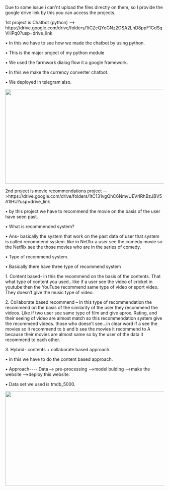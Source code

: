 <p>Due to some issue i can'nt upload the files directly on them, so I provide the google drive link by this you can access the projects.</p> 




<p>1st project is Chatbot (python) --> https://drive.google.com/drive/folders/1tCZcQYoGNz2OSA2LnD8ppF1GdSqVHPq0?usp=drive_link</p>
<p>•	In this we have to see how we made the chatbot by using python.</p>
<p>•	This is the major project of my python module</p>
<p>•	We used the farmwork dialog flow it a google framework.</p>
<p>•	In this we make the currency converter chatbot.</p>
<p>•	We deployed in telegram also.</p>
<img src="https://verloop.io/wp-content/uploads/11-Oct-2022-1200x600.jpg" width="600" height="300" />


<p>2nd project is movie recommendations project -->https://drive.google.com/drive/folders/1tC131vgQhC6NmvUEVrlRhBzJBV5A1lHU?usp=drive_link</p>
<p>•	by this project we have to recommend the movie on the basis of the user have seen past.</p>
<p>•	What is recommended system?</p>
<p>•	Ans- basically the system that work on the past data of user that system is called recommend system. like in Netflix a user see the comedy movie  so the Netflix see the those movies who are in the series of comedy.</p>
<p>•	Type of recommend system. </p>
<p>•	Basically there have three type of recommend system</p>
<p>1.	Content based- in this the recommend on the basis of the contents. That what type of content you used.. like if a user see the video of cricket in youtube then the YouTube recommend same type of video  or sport video. They doesn’t give the music type of video.</p>

<p>2.	Collaborate based recommend – In this type of recommendation  the recommend on the basis of the similarity of the user they recommend the videos. Like if two user see same type of film and give aprox. Rating, and their seeing of video are almost match so this recommendation system give the recommend videos. those who doesn’t see…in clear word if a see the movies so it recommend to b and b see the movies it recommend to A because their movies are almost same so by the user of the data it recommend to each other.</p>
<p>3.	Hybrid- contents + collaborate based approach.</p>
<p>•	in this we have to do the content based approach.</p>
<p>•	Approach----  Data--> pre-processing -->model bulding -->make the website   -->deploy this website.</p>
<p>•	Data set we used is tmdb_5000.</p>
<p>

<img src="https://techvidvan.com/tutorials/wp-content/uploads/sites/2/2021/06/machine-learning-project-movie-recommendation-system.jpg" width="600" height="300" />


